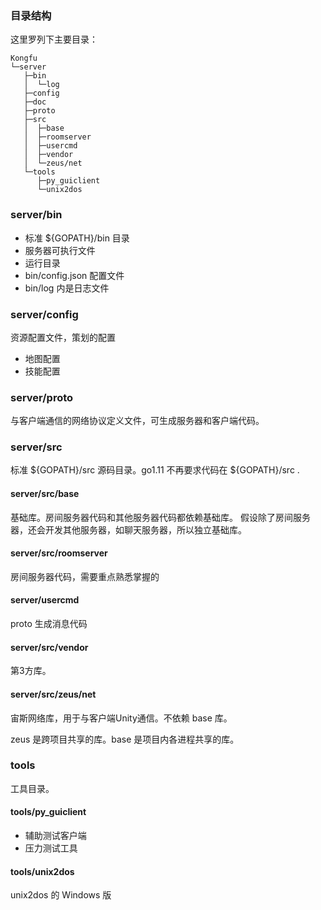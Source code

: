 ### 目录结构

这里罗列下主要目录：

```tree
Kongfu
└─server
   ├─bin
   │  └─log
   ├─config
   ├─doc
   ├─proto
   ├─src
   │  ├─base
   │  ├─roomserver
   │  ├─usercmd
   │  ├─vendor
   │  └─zeus/net
   └─tools
      ├─py_guiclient
      └─unix2dos
```

### server/bin

  - 标准 ${GOPATH}/bin 目录
  - 服务器可执行文件
  - 运行目录
  - bin/config.json 配置文件
  - bin/log 内是日志文件

### server/config

资源配置文件，策划的配置

* 地图配置
* 技能配置

### server/proto

与客户端通信的网络协议定义文件，可生成服务器和客户端代码。

### server/src

标准 ${GOPATH}/src 源码目录。go1.11 不再要求代码在 ${GOPATH}/src .

#### server/src/base

基础库。房间服务器代码和其他服务器代码都依赖基础库。
假设除了房间服务器，还会开发其他服务器，如聊天服务器，所以独立基础库。

#### server/src/roomserver

房间服务器代码，需要重点熟悉掌握的

#### server/usercmd

proto 生成消息代码

#### server/src/vendor

第3方库。

#### server/src/zeus/net

宙斯网络库，用于与客户端Unity通信。不依赖 base 库。

zeus 是跨项目共享的库。base 是项目内各进程共享的库。

### tools

工具目录。

#### tools/py_guiclient

  - 辅助测试客户端
  - 压力测试工具

#### tools/unix2dos

unix2dos 的 Windows 版
